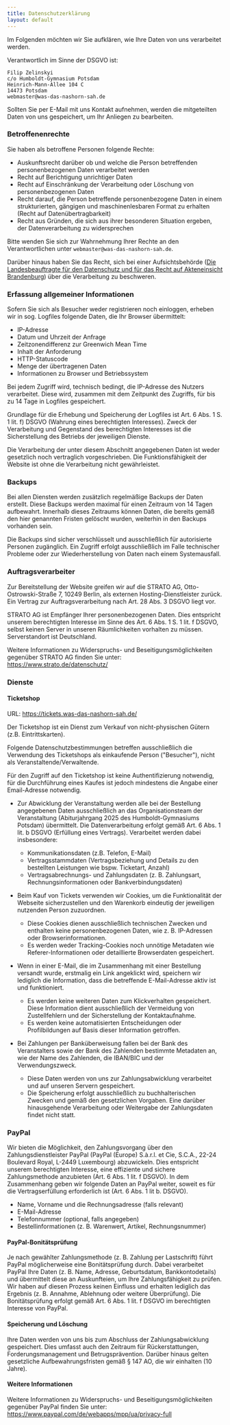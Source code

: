 ```yaml
---
title: Datenschutzerklärung
layout: default
---
```


Im Folgenden möchten wir Sie aufklären, wie Ihre Daten von uns verarbeitet werden.

Verantwortlich im Sinne der DSGVO ist:
```
Filip Zelinskyi
c/o Humboldt-Gymnasium Potsdam
Heinrich-Mann-Allee 104 C
14473 Potsdam
webmaster@was-das-nashorn-sah.de
```

Sollten Sie per E-Mail mit uns Kontakt aufnehmen, werden die mitgeteilten Daten von uns gespeichert, um Ihr Anliegen zu bearbeiten.

### Betroffenenrechte

Sie haben als betroffene Personen folgende Rechte:

* Auskunftsrecht darüber ob und welche die Person betreffenden personenbezogenen Daten verarbeitet werden
* Recht auf Berichtigung unrichtiger Daten
* Recht auf Einschränkung der Verarbeitung oder Löschung von personenbezogenen Daten
* Recht darauf, die Person betreffende personenbezogene Daten in einem strukturierten, gängigen und maschinenlesbaren Format zu erhalten (Recht auf Datenübertragbarkeit)
* Recht aus Gründen, die sich aus ihrer besonderen Situation ergeben, der Datenverarbeitung zu widersprechen

Bitte wenden Sie sich zur Wahrnehmung Ihrer Rechte an den Verantwortlichen unter `webmaster@was-das-nashorn-sah.de`.

Darüber hinaus haben Sie das Recht, sich bei einer Aufsichtsbehörde ([Die Landesbeauftragte für den Datenschutz und für das Recht auf Akteneinsicht Brandenburg](https://www.bfdi.bund.de/SharedDocs/Adressen/DE/LfD/Brandenburg.html?nn=304054)) über die Verarbeitung zu beschweren.
### Erfassung allgemeiner Informationen

Sofern Sie sich als Besucher weder registrieren noch einloggen, erheben wir in sog. Logfiles folgende Daten, die Ihr Browser übermittelt:
* IP-Adresse
* Datum und Uhrzeit der Anfrage
* Zeitzonendifferenz zur Greenwich Mean Time
* Inhalt der Anforderung
* HTTP-Statuscode
* Menge der übertragenen Daten
* Informationen zu Browser und Betriebssystem

Bei jedem Zugriff wird, technisch bedingt, die IP-Adresse des Nutzers verarbeitet. Diese wird, zusammen mit dem Zeitpunkt des Zugriffs, für bis zu 14 Tage in Logfiles gespeichert.

Grundlage für die Erhebung und Speicherung der Logfiles ist Art. 6 Abs. 1 S. 1 lit. f) DSGVO (Wahrung eines berechtigten Interesses). Zweck der Verarbeitung und Gegenstand des berechtigten Interesses ist die Sicherstellung des Betriebs der jeweiligen Dienste.

Die Verarbeitung der unter diesem Abschnitt angegebenen Daten ist weder gesetzlich noch vertraglich vorgeschrieben. Die Funktionsfähigkeit der Website ist ohne die Verarbeitung nicht gewährleistet.

### Backups

Bei allen Diensten werden zusätzlich regelmäßige Backups der Daten erstellt. Diese Backups werden maximal für einen Zeitraum von 14 Tagen aufbewahrt. Innerhalb dieses Zeitraums können Daten, die bereits gemäß den hier genannten Fristen gelöscht wurden, weiterhin in den Backups vorhanden sein.

Die Backups sind sicher verschlüsselt und ausschließlich für autorisierte Personen zugänglich. Ein Zugriff erfolgt ausschließlich im Falle technischer Probleme oder zur Wiederherstellung von Daten nach einem Systemausfall.

### Auftragsverarbeiter

Zur Bereitstellung der Website greifen wir auf die STRATO AG, Otto-Ostrowski-Straße 7, 10249 Berlin, als externen Hosting-Dienstleister zurück. Ein Vertrag zur Auftragsverarbeitung nach Art. 28 Abs. 3  DSGVO liegt vor. 

STRATO AG ist Empfänger Ihrer personenbezogenen Daten. Dies entspricht unserem berechtigten Interesse im Sinne des Art. 6 Abs. 1 S. 1 lit. f DSGVO, selbst keinen Server in unseren Räumlichkeiten vorhalten zu müssen. Serverstandort ist Deutschland.

Weitere Informationen zu Widerspruchs- und Beseitigungsmöglichkeiten gegenüber STRATO AG finden Sie unter: https://www.strato.de/datenschutz/

### Dienste

#### Ticketshop

URL: https://tickets.was-das-nashorn-sah.de/

Der Ticketshop ist ein Dienst zum Verkauf von nicht-physischen Gütern (z.B. Eintrittskarten).

Folgende Datenschutzbestimmungen betreffen ausschließlich die Verwendung des Ticketshops als einkaufende Person ("Besucher"), nicht als Veranstaltende/Verwaltende.

Für den Zugriff auf den Ticketshop ist keine Authentifizierung notwendig, für die Durchführung eines Kaufes ist jedoch mindestens die Angabe einer Email-Adresse notwendig.


* Zur Abwicklung der Veranstaltung werden alle bei der Bestellung angegebenen Daten ausschließlich an das Organisationsteam der Veranstaltung (Abiturjahrgang 2025 des Humboldt-Gymnasiums Potsdam) übermittelt. Die Datenverarbeitung erfolgt gemäß Art. 6 Abs. 1 lit. b DSGVO (Erfüllung eines Vertrags). Verarbeitet werden dabei insbesondere:
    * Kommunikationsdaten (z.B. Telefon, E-Mail)
    * Vertragsstammdaten (Vertragsbeziehung und Details zu den bestellten Leistungen wie bspw. Ticketart, Anzahl)
    * Vertragsabrechnungs- und Zahlungsdaten (z. B. Zahlungsart, Rechnungsinformationen oder Bankverbindungsdaten)


* Beim Kauf von Tickets verwenden wir Cookies, um die Funktionalität der Webseite sicherzustellen und den Warenkorb eindeutig der jeweiligen nutzenden Person zuzuordnen.
    * Diese Cookies dienen ausschließlich technischen Zwecken und enthalten keine personenbezogenen Daten, wie z. B. IP-Adressen oder Browserinformationen.
    * Es werden weder Tracking-Cookies noch unnötige Metadaten wie Referer-Informationen oder detaillierte Browserdaten gespeichert.


* Wenn in einer E-Mail, die im Zusammenhang mit einer Bestellung versandt wurde, erstmalig ein Link angeklickt wird, speichern wir lediglich die Information, dass die betreffende E-Mail-Adresse aktiv ist und funktioniert. 
    * Es werden keine weiteren Daten zum Klickverhalten gespeichert. Diese Information dient ausschließlich der Vermeidung von Zustellfehlern und der Sicherstellung der Kontaktaufnahme.
    * Es werden keine automatisierten Entscheidungen oder Profilbildungen auf Basis dieser Information getroffen.


* Bei Zahlungen per Banküberweisung fallen bei der Bank des Veranstalters sowie der Bank des Zahlenden bestimmte Metadaten an, wie der Name des Zahlenden, die IBAN/BIC und der Verwendungszweck. 
    * Diese Daten werden von uns zur Zahlungsabwicklung verarbeitet und auf unseren Servern gespeichert.
    * Die Speicherung erfolgt ausschließlich zu buchhalterischen Zwecken und gemäß den gesetzlichen Vorgaben. Eine darüber hinausgehende Verarbeitung oder Weitergabe der Zahlungsdaten findet nicht statt.

### PayPal

Wir bieten die Möglichkeit, den Zahlungsvorgang über den Zahlungsdienstleister PayPal (PayPal (Europe) S.à.r.l. et Cie, S.C.A., 22-24 Boulevard Royal, L-2449 Luxembourg) abzuwickeln. Dies entspricht unserem berechtigten Interesse, eine effiziente und sichere Zahlungsmethode anzubieten (Art. 6 Abs. 1 lit. f DSGVO). In dem Zusammenhang geben wir folgende Daten an PayPal weiter, soweit es für die Vertragserfüllung erforderlich ist (Art. 6 Abs. 1 lit b. DSGVO).

* Name, Vorname und die Rechnungsadresse (falls relevant)
* E-Mail-Adresse
* Telefonnummer (optional, falls angegeben)
* Bestellinformationen (z. B. Warenwert, Artikel, Rechnungsnummer)

#### PayPal-Bonitätsprüfung

Je nach gewählter Zahlungsmethode (z. B. Zahlung per Lastschrift) führt PayPal möglicherweise eine Bonitätsprüfung durch. Dabei verarbeitet PayPal Ihre Daten (z. B. Name, Adresse, Geburtsdatum, Bankkontodetails) und übermittelt diese an Auskunfteien, um Ihre Zahlungsfähigkeit zu prüfen. Wir haben auf diesen Prozess keinen Einfluss und erhalten lediglich das Ergebnis (z. B. Annahme, Ablehnung oder weitere Überprüfung). Die Bonitätsprüfung erfolgt gemäß Art. 6 Abs. 1 lit. f DSGVO im berechtigten Interesse von PayPal.

#### Speicherung und Löschung

Ihre Daten werden von uns bis zum Abschluss der Zahlungsabwicklung gespeichert. Dies umfasst auch den Zeitraum für Rückerstattungen, Forderungsmanagement und Betrugsprävention. Darüber hinaus gelten gesetzliche Aufbewahrungsfristen gemäß § 147 AO, die wir einhalten (10 Jahre).

#### Weitere Informationen

Weitere Informationen zu Widerspruchs- und Beseitigungsmöglichkeiten gegenüber PayPal finden Sie unter: https://www.paypal.com/de/webapps/mpp/ua/privacy-full
